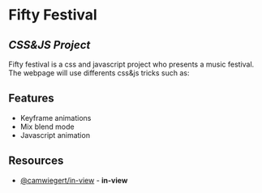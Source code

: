 # Fifty Festival

## _CSS&JS Project_

Fifty festival is a css and javascript project who presents a music festival.
The webpage will use differents css&js tricks such as:

## Features

- Keyframe animations
- Mix blend mode
- Javascript animation

## Resources

- [@camwiegert/in-view] - **in-view**

[@camwiegert/in-view]: https://www.npmjs.com/package/in-view

